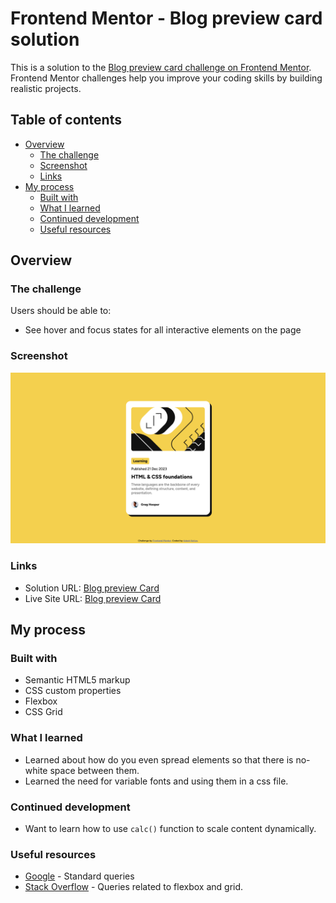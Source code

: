 # Frontend Mentor - Blog preview card solution

This is a solution to the [Blog preview card challenge on Frontend Mentor](https://www.frontendmentor.io/challenges/blog-preview-card-ckPaj01IcS). Frontend Mentor challenges help you improve your coding skills by building realistic projects.

## Table of contents

- [Overview](#overview)
  - [The challenge](#the-challenge)
  - [Screenshot](#screenshot)
  - [Links](#links)
- [My process](#my-process)
  - [Built with](#built-with)
  - [What I learned](#what-i-learned)
  - [Continued development](#continued-development)
  - [Useful resources](#useful-resources)

## Overview

### The challenge

Users should be able to:

- See hover and focus states for all interactive elements on the page

### Screenshot

![](./screenshot.png)

### Links

- Solution URL: [Blog preview Card](https://www.frontendmentor.io/solutions/blog-preview-card-using-html-and-css-with-flexbox-and-grid-VNjlUhC7PY)
- Live Site URL: [Blog preview Card](https://blog-preview-card-main-jade-alpha.vercel.app/)

## My process

### Built with

- Semantic HTML5 markup
- CSS custom properties
- Flexbox
- CSS Grid

### What I learned

- Learned about how do you even spread elements so that there is no-white space between them.
- Learned the need for variable fonts and using them in a css file.

### Continued development

- Want to learn how to use `calc()` function to scale content dynamically.

### Useful resources

- [Google](https://www.google.com) - Standard queries
- [Stack Overflow](https://www.stackoverflow.com) - Queries related to flexbox and grid.
